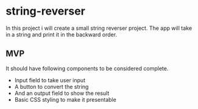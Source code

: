 # string-reverser

In this project i will create a small string reverser project. The app will take in a string and print it in the backward order. 

## MVP
It should have following components to be considered complete.

- Input field to take user input
- A button to convert the string
- And an output field to show the result
- Basic CSS styling to make it presentable
